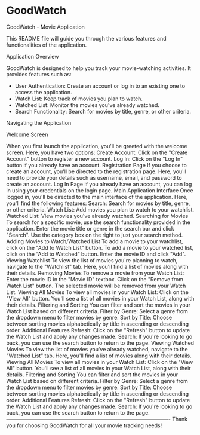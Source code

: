 # GoodWatch
GoodWatch - Movie Application

This README file will guide you through the various features and functionalities of the application.

Application Overview

GoodWatch is designed to help you track your movie-watching activities. It provides features such as:

- User Authentication: Create an account or log in to an existing one to access the application.
- Watch List: Keep track of movies you plan to watch.
- Watched List: Monitor the movies you've already watched.
- Search Functionality: Search for movies by title, genre, or other criteria.

Navigating the Application

Welcome Screen

When you first launch the application, you'll be greeted with the welcome screen. Here, you have two options:
Create Account: Click on the "Create Account" button to register a new account.
Log In: Click on the "Log In" button if you already have an account.
Registration Page
If you choose to create an account, you'll be directed to the registration page. Here, you'll need to provide your details such as username, email, and password to create an account.
Log In Page
If you already have an account, you can log in using your credentials on the login page.
Main Application Interface
Once logged in, you'll be directed to the main interface of the application. Here, you'll find the following features:
Search: Search for movies by title, genre, or other criteria.
Watch List: Add movies you plan to watch to your watchlist.
Watched List: View movies you've already watched.
Searching for Movies
To search for a specific movie, use the search functionality provided in the application. Enter the movie title or genre in the search bar and click "Search". Use the category box on the right to just your search method.
Adding Movies to Watch/Watched List
To add a movie to your watchlist, click on the "Add to Watch List" button. To add a movie to your watched list, click on the “Add to Watched” button. Enter the movie ID and click "Add".
Viewing Watchlist
To view the list of movies you're planning to watch, navigate to the "Watchlist" tab. Here, you'll find a list of movies along with their details.
Removing Movies
To remove a movie from your Watch List:
Enter the movie ID in the "Movie ID" textbox.
Click on the "Remove from Watch List" button.
The selected movie will be removed from your Watch List.
Viewing All Movies
To view all movies in your Watch List:
Click on the "View All" button.
You'll see a list of all movies in your Watch List, along with their details.
Filtering and Sorting
You can filter and sort the movies in your Watch List based on different criteria.
Filter by Genre: Select a genre from the dropdown menu to filter movies by genre.
Sort by Title: Choose between sorting movies alphabetically by title in ascending or descending order.
Additional Features
Refresh: Click on the "Refresh" button to update the Watch List and apply any changes made.
Search: If you're looking to go back, you can use the search button to return to the page.
Viewing Watched Movies
To view the list of movies you've already watched, navigate to the "Watched List" tab. Here, you'll find a list of movies along with their details.
Viewing All Movies
To view all movies in your Watch List:
Click on the "View All" button.
You'll see a list of all movies in your Watch List, along with their details.
Filtering and Sorting
You can filter and sort the movies in your Watch List based on different criteria.
Filter by Genre: Select a genre from the dropdown menu to filter movies by genre.
Sort by Title: Choose between sorting movies alphabetically by title in ascending or descending order.
Additional Features
Refresh: Click on the "Refresh" button to update the Watch List and apply any changes made.
Search: If you're looking to go back, you can use the search button to return to the page.
———————————————————————————————-
Thank you for choosing GoodWatch for all your movie tracking needs!
